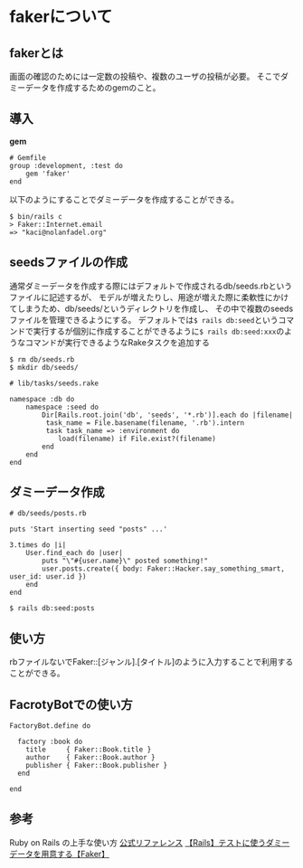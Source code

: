 # fakerについて

## fakerとは
画面の確認のためには一定数の投稿や、複数のユーザの投稿が必要。
そこでダミーデータを作成するためのgemのこと。

## 導入
**gem**
```
# Gemfile
group :development, :test do
    gem 'faker'
end
```

以下のようにすることでダミーデータを作成することができる。
```
$ bin/rails c
> Faker::Internet.email
=> "kaci@nolanfadel.org"
```

## seedsファイルの作成
通常ダミーデータを作成する際にはデフォルトで作成されるdb/seeds.rbというファイルに記述するが、
モデルが増えたりし、用途が増えた際に柔軟性にかけてしまうため、db/seeds/というディレクトリを作成し、
その中で複数のseedsファイルを管理できるようにする。
デフォルトでは`$ rails db:seed`というコマンドで実行するが個別に作成することができるように`$ rails db:seed:xxx`のようなコマンドが実行できるようなRakeタスクを追加する
```
$ rm db/seeds.rb
$ mkdir db/seeds/
```
```
# lib/tasks/seeds.rake

namespace :db do
    namespace :seed do
        Dir[Rails.root.join('db', 'seeds', '*.rb')].each do |filename|
         task_name = File.basename(filename, '.rb').intern
         task task_name => :environment do
            load(filename) if File.exist?(filename)
        end
    end
end
```

## ダミーデータ作成
```
# db/seeds/posts.rb

puts 'Start inserting seed "posts" ...'

3.times do |i|
    User.find_each do |user|
        puts "\"#{user.name}\" posted something!"
        user.posts.create({ body: Faker::Hacker.say_something_smart, user_id: user.id })
    end
end
```
```
$ rails db:seed:posts
```

## 使い方
rbファイルないでFaker::[ジャンル].[タイトル]のように入力することで利用することができる。

## FacrotyBotでの使い方
```
FactoryBot.define do

  factory :book do
    title     { Faker::Book.title }
    author    { Faker::Book.author }
    publisher { Faker::Book.publisher }
  end

end
```

## 参考
Ruby on Rails の上手な使い方
[公式リファレンス](https://github.com/faker-ruby/faker)
[【Rails】テストに使うダミーデータを用意する【Faker】](https://qiita.com/koki_73/items/60c2441fb873a8db35d5)
